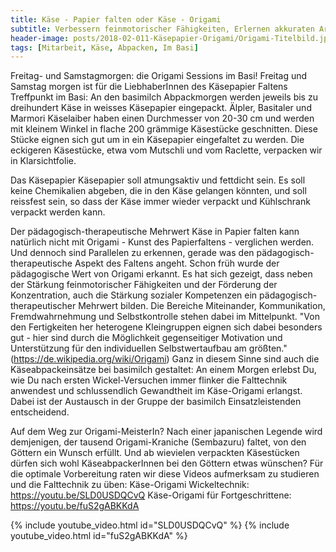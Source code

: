 ```yaml
---
title: Käse - Papier falten oder Käse - Origami
subtitle: Verbessern feinmotorischer Fähigkeiten, Erlernen akkuraten Arbeitens, und Fördern der Konzentration
header-image: posts/2018-02-011-Käsepapier-Origami/Origami-Titelbild.jpg
tags: [Mitarbeit, Käse, Abpacken, Im Basi]
---
```


Freitag- und Samstagmorgen: die Origami Sessions im Basi!
Freitag und Samstag morgen ist für die LiebhaberInnen des Käsepapier Faltens Treffpunkt im Basi: An den basimilch Abpackmorgen werden jeweils bis zu dreihundert Käse in weisses Käsepapier eingepackt. Älpler, Basitaler und Marmori Käselaiber haben einen Durchmesser von 20-30 cm und werden mit kleinem Winkel in flache 200 grämmige Käsestücke geschnitten. Diese Stücke eignen sich gut um in ein Käsepapier eingefaltet zu werden. Die eckigeren Käsestücke, etwa vom Mutschli und vom Raclette, verpacken wir in Klarsichtfolie.

Das Käsepapier
Käsepapier soll atmungsaktiv und fettdicht sein. Es soll keine Chemikalien abgeben, die in den Käse gelangen könnten, und soll reissfest sein, so dass der Käse immer wieder verpackt und Kühlschrank verpackt werden kann.

Der pädagogisch-therapeutische Mehrwert
Käse in Papier falten kann natürlich nicht mit Origami - Kunst des Papierfaltens - verglichen werden. Und dennoch sind Parallelen zu erkennen, gerade was den pädagogisch-therapeutische Aspekt des Faltens angeht. 
Schon früh wurde der pädagogische Wert von Origami erkannt. Es hat sich gezeigt, dass neben der Stärkung feinmotorischer Fähigkeiten und der Förderung der Konzentration, auch die Stärkung sozialer Kompetenzen ein pädagogisch-therapeutischer Mehrwert bilden. Die Bereiche Miteinander, Kommunikation, Fremdwahrnehmung und Selbstkontrolle stehen dabei im Mittelpunkt. "Von den Fertigkeiten her heterogene Kleingruppen eignen sich dabei besonders gut - hier sind durch die Möglichkeit gegenseitiger Motivation und Unterstützung für den individuellen Selbstwertaufbau am größten." (https://de.wikipedia.org/wiki/Origami)
Ganz in diesem Sinne sind auch die Käseabpackeinsätze bei basimilch gestaltet: An einem Morgen erlebst Du, wie Du nach ersten Wickel-Versuchen immer flinker die Falttechnik anwendest und schlussendlich Gewandtheit im Käse-Origami erlangst. Dabei ist der Austausch in der Gruppe der basimilch Einsatzleistenden entscheidend. 

Auf dem Weg zur Origami-MeisterIn?
Nach einer japanischen Legende wird demjenigen, der tausend Origami-Kraniche (Sembazuru) faltet, von den Göttern ein Wunsch erfüllt. Und ab wievielen verpackten Käsestücken dürfen sich wohl KäseabpackerInnen bei den Göttern etwas wünschen?
Für die optimale Vorbereitung raten wir diese Videos aufmerksam zu studieren und die Falttechnik zu üben: 
Käse-Origami Wickeltechnik: https://youtu.be/SLD0USDQCvQ 
Käse-Origami für Fortgeschrittene: https://youtu.be/fuS2gABKKdA

{% include youtube_video.html id="SLD0USDQCvQ" %}
{% include youtube_video.html id="fuS2gABKKdA" %}
